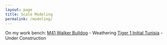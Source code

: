 ```yaml
---
layout: page
title: Scale Modeling
permalink: /modeling/
---
```


On my work bench:
[M41 Walker Bulldog](https://www.scalemates.com/kits/tamiya-35055-m41--1231793) - Weathering
[Tiger 1 Initial Tunisia](https://www.scalemates.com/kits/rye-field-model-rm-5001-tiger-i--953476) - Under Construction
